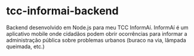 # tcc-informai-backend
Backend desenvolvido em Node.js para meu TCC InformAí. InformAí é um aplicativo mobile onde cidadãos podem obrir ocorrências para informar a administração pública sobre problemas urbanos (buraco na via, lâmpada queimada, etc.)
